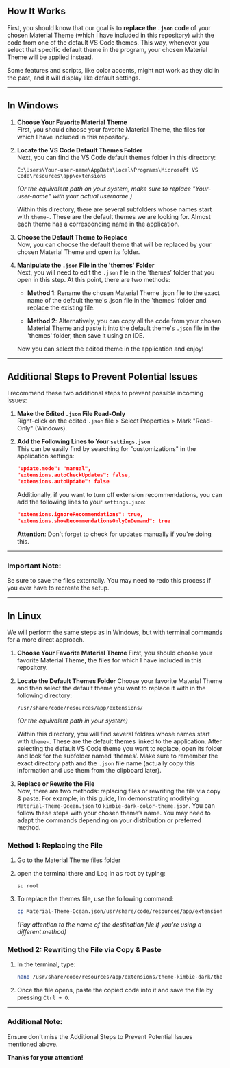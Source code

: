 
## How It Works

First, you should know that our goal is to **replace the `.json` code** of your chosen Material Theme (which I have included in this repository) with the code from one of the default VS Code themes. This way, whenever you select that specific default theme in the program, your chosen Material Theme will be applied instead.

Some features and scripts, like color accents, might not work as they did in the past, and it will display like default settings.

---

## In Windows

1. **Choose Your Favorite Material Theme**  
   First, you should choose your favorite Material Theme, the files for which I have included in this repository.

2. **Locate the VS Code Default Themes Folder**  
   Next, you can find the VS Code default themes folder in this directory:
   
   ```
   C:\Users\Your-user-name\AppData\Local\Programs\Microsoft VS Code\resources\app\extensions
   ```
   *(Or the equivalent path on your system, make sure to replace "Your-user-name" with your actual username.)*

   Within this directory, there are several subfolders whose names start with `theme-`. These are the default themes we are looking for. Almost each theme has a corresponding name in the application.

3. **Choose the Default Theme to Replace**  
   Now, you can choose the default theme that will be replaced by your chosen Material Theme and open its folder.

4. **Manipulate the `.json` File in the 'themes' Folder**  
   Next, you will need to edit the `.json` file in the ‘themes’ folder that you open in this step. At this point, there are two methods:

   - **Method 1**: Rename the chosen Material Theme .json file to the exact name of the default theme's .json file in the 'themes' folder and replace the existing file.
   
   - **Method 2**: Alternatively, you can copy all the code from your chosen Material Theme and paste it into the default theme's `.json` file in the 'themes' folder, then save it using an IDE.

  
   Now you can select the edited theme in the application and enjoy!

---

## Additional Steps to Prevent Potential Issues

I recommend these two additional steps to prevent possible incoming issues:

1. **Make the Edited `.json` File Read-Only**  
   Right-click on the edited `.json` file > Select Properties > Mark "Read-Only" (Windows).

2. **Add the Following Lines to Your `settings.json`**  
   This can be easily find by searching for "customizations" in the application settings:

   ```json
   "update.mode": "manual",
   "extensions.autoCheckUpdates": false,
   "extensions.autoUpdate": false
   ```

   Additionally, if you want to turn off extension recommendations, you can add the following lines to your `settings.json`:

   ```json
   "extensions.ignoreRecommendations": true,
   "extensions.showRecommendationsOnlyOnDemand": true
   ```

   **Attention**: Don't forget to check for updates manually if you're doing this.

---

### Important Note:
Be sure to save the files externally. You may need to redo this process if you ever have to recreate the setup.

---

## In Linux

We will perform the same steps as in Windows, but with terminal commands for a more direct approach.

1. **Choose Your Favorite Material Theme** 
First, you should choose your favorite Material Theme, the files for which I have included in this repository. 

2. **Locate the Default Themes Folder**
Choose your favorite Material Theme and then select the default theme you want to replace it with in the following directory:  

   ```
   /usr/share/code/resources/app/extensions/
   ```
   *(Or the equivalent path in your system)*

   Within this directory, you will find several folders whose names start with `theme-`. These are the default themes linked to the application. After selecting the default VS Code theme you want to replace, open its folder and look for the subfolder named ‘themes’. Make sure to remember the exact directory path and the `.json` file name (actually copy this information and use them from the clipboard later).

3. **Replace or Rewrite the File**  
Now, there are two methods: replacing files or rewriting the file via copy & paste. For example, in this guide, I’m demonstrating modifying `Material-Theme-Ocean.json` to `kimbie-dark-color-theme.json`. You can follow these steps with your chosen theme’s name. You may need to adapt the commands depending on your distribution or preferred method.

### Method 1: Replacing the File

1. Go to the Material Theme files folder
   
2. open the terminal there and Log in as root by typing:

   ```
   su root
   ```

3. To replace the themes file, use the following command:

   ```bash
   cp Material-Theme-Ocean.json/usr/share/code/resources/app/extensions/theme-kimbie-dark/themes/kimbie-dark-color-theme.json
   ```
   *(Pay attention to the name of the destination file if you're using a different method)*

### Method 2: Rewriting the File via Copy & Paste

1. In the terminal, type:

   ```bash
   nano /usr/share/code/resources/app/extensions/theme-kimbie-dark/themes/kimbie-dark-color-theme.json
   ```

2. Once the file opens, paste the copied code into it and save the file by pressing `Ctrl + O`.

---

### Additional Note:
Ensure don't miss the Additional Steps to Prevent Potential Issues mentioned above.

**Thanks for your attention!**
